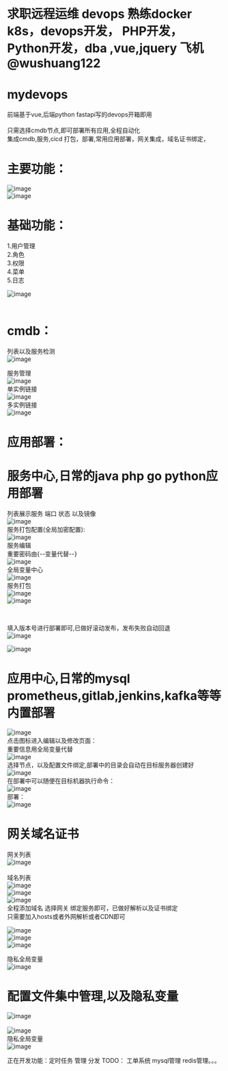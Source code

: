 
# 求职远程运维 devops 熟练docker k8s，devops开发， PHP开发，Python开发，dba ,vue,jquery  飞机 @wushuang122

# mydevops

前端基于vue,后端python fastapi写的devops开箱即用<br/><br/>
只需选择cmdb节点,即可部署所有应用,全程自动化<br/>
集成cmdb,服务,cicd 打包，部署,常用应用部署，网关集成，域名证书绑定，

# 主要功能：<br/>
![image](https://user-images.githubusercontent.com/97171025/150680436-b793dc07-9ed3-4d32-b0e0-b0edc5c2b006.png)<br/>
![image](https://user-images.githubusercontent.com/97171025/150680468-73af152f-f801-4645-b666-2bea63c83d83.png)<br/>


# 基础功能：<br/>
1.用户管理<br/>
2.角色<br/>
3.权限<br/>
4.菜单<br/>
5.日志<br/>

![image](https://user-images.githubusercontent.com/97171025/150096390-c9461c45-6360-4b50-ad5f-c924ba932390.png)<br/>
<br/>


# cmdb：<br/>
列表以及服务检测<br/>
![image](https://user-images.githubusercontent.com/97171025/150096854-ffa96ec6-2f92-4ead-bf7b-b4d9fc291827.png)<br/>

服务管理<br/>
![image](https://user-images.githubusercontent.com/97171025/150097030-fef25871-c863-448f-89c1-04b23b420118.png)<br/>
单实例链接<br/>
![image](https://user-images.githubusercontent.com/97171025/150097258-3680c6a2-4900-4a3c-9f61-2ba7e69b6892.png)<br/>
多实例链接<br/>
![image](https://user-images.githubusercontent.com/97171025/150097384-48a1b2c7-5d49-4324-9873-aaf7c7a4e5ea.png)<br/>

# 应用部署：<br/>
# 服务中心,日常的java php go python应用部署<br/>
列表展示服务 端口 状态 以及镜像<br/>
![image](https://user-images.githubusercontent.com/97171025/150536548-a1e61636-4d5f-4133-b05d-e9e96a5b47e9.png)<br/>
服务打包配置(全局加密配置):<br/>
![image](https://user-images.githubusercontent.com/97171025/150536897-220d755b-3280-46ee-a77a-32488bcc8df3.png)<br/>
服务编辑<br/> 重要密码由{--变量代替--}<br/>
![image](https://user-images.githubusercontent.com/97171025/150098345-7eea64b9-9114-432f-939f-398dbe51ca29.png)<br/>
全局变量中心<br/>
![image](https://user-images.githubusercontent.com/97171025/150098678-9ae28468-24aa-4b4a-b1f7-04f0a0bec516.png)<br/>
服务打包<br/>
![image](https://user-images.githubusercontent.com/97171025/150537072-c97a109e-f174-47ac-8738-e5211089505a.png)<br/>
![image](https://user-images.githubusercontent.com/97171025/150680890-38128fed-cd2c-4120-8b3f-4a76903d6d36.png)<br/>

<br/>


填入版本号进行部署即可,已做好滚动发布，发布失败自动回退<br/>
![image](https://user-images.githubusercontent.com/97171025/150537517-fd94bddf-eb34-44f0-814d-e30dee415e2b.png)<br/>

![image](https://user-images.githubusercontent.com/97171025/150099858-bdbe769b-f5b9-445c-a10c-3d2c853b404e.png)<br/>

# 应用中心,日常的mysql prometheus,gitlab,jenkins,kafka等等内置部署<br/>
![image](https://user-images.githubusercontent.com/97171025/150100372-d96b360d-0473-4620-97f5-51a658fd2c5b.png)<br/>
点击图标进入编辑以及修改页面：<br/>
重要信息用全局变量代替<br/>
![image](https://user-images.githubusercontent.com/97171025/150100658-b450582c-beb5-4814-8e8c-e8696c186d05.png)<br/>
选择节点，以及配置文件绑定,部署中的目录会自动在目标服务器创建好<br/>
![image](https://user-images.githubusercontent.com/97171025/150100806-c0c9c64e-5d97-436b-9878-87fadfc9f232.png)<br/>
在部署中可以随便在目标机器执行命令：<br/>
![image](https://user-images.githubusercontent.com/97171025/150101272-4ff99c6a-ae82-4c4f-add6-f4c57c72e79a.png)<br/>
部署：<br/>
![image](https://user-images.githubusercontent.com/97171025/150101457-e71aad0f-af01-4ccc-9a5d-3df96cdaf485.png)<br/>



# 网关域名证书<br/>
网关列表<br/>
![image](https://user-images.githubusercontent.com/97171025/150680533-8c35197e-d4a4-4713-8af0-e79df784a343.png)<br/>
<br/>
域名列表<br/>
![image](https://user-images.githubusercontent.com/97171025/150680553-c7fe7714-daf5-4836-9d0e-e4be67380de9.png)<br/>
![image](https://user-images.githubusercontent.com/97171025/150680601-8c655c65-df9d-4b9a-a1cf-29ff12160b51.png)<br/>
![image](https://user-images.githubusercontent.com/97171025/150680648-c4d7c144-3ad0-4214-b6e3-4eb6cee57cc8.png)<br/>
全程添加域名 选择网关 绑定服务即可，已做好解析以及证书绑定<br/>
只需要加入hosts或者外网解析或者CDN即可<br/>

![image](https://user-images.githubusercontent.com/97171025/150680698-88bb3f1c-c088-4904-8e80-38f1cb58e717.png)<br/>
![image](https://user-images.githubusercontent.com/97171025/150680772-436078a3-18a9-4897-b8c5-59b4f6f3ac98.png)<br/>
![image](https://user-images.githubusercontent.com/97171025/150680748-507308f7-cdf9-4160-9e76-47784254725a.png)<br/>


隐私全局变量<br/>
![image](https://user-images.githubusercontent.com/97171025/150101830-82727824-3e18-4128-a70d-046bebc26895.png)<br/>



# 配置文件集中管理,以及隐私变量<br/>
![image](https://user-images.githubusercontent.com/97171025/150101667-e900c3c6-d35d-4c65-ade2-a4169eccc3c3.png)<br/>
<br/>
![image](https://user-images.githubusercontent.com/97171025/150101753-158b8798-7820-4fc7-8fd2-9a814ffa0a52.png)<br/>
隐私全局变量<br/>
![image](https://user-images.githubusercontent.com/97171025/150101830-82727824-3e18-4128-a70d-046bebc26895.png)<br/>


正在开发功能：定时任务 管理 分发
TODO：
工单系统 mysql管理 redis管理。。。








